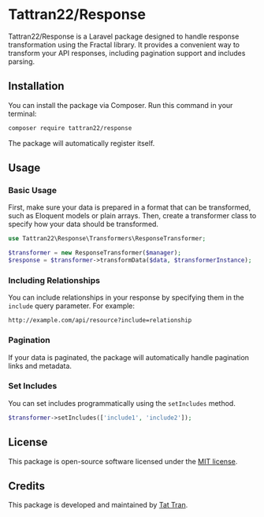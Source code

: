 # Tattran22/Response

Tattran22/Response is a Laravel package designed to handle response transformation using the Fractal library. It provides a convenient way to transform your API responses, including pagination support and includes parsing.

## Installation

You can install the package via Composer. Run this command in your terminal:

```bash
composer require tattran22/response
```

The package will automatically register itself.

## Usage

### Basic Usage

First, make sure your data is prepared in a format that can be transformed, such as Eloquent models or plain arrays. Then, create a transformer class to specify how your data should be transformed.

```php
use Tattran22\Response\Transformers\ResponseTransformer;

$transformer = new ResponseTransformer($manager);
$response = $transformer->transformData($data, $transformerInstance);
```

### Including Relationships

You can include relationships in your response by specifying them in the `include` query parameter. For example:

```
http://example.com/api/resource?include=relationship
```

### Pagination

If your data is paginated, the package will automatically handle pagination links and metadata.

### Set Includes

You can set includes programmatically using the `setIncludes` method.

```php
$transformer->setIncludes(['include1', 'include2']);
```

## License

This package is open-source software licensed under the [MIT license](https://opensource.org/licenses/MIT).

## Credits

This package is developed and maintained by [Tat Tran](https://github.com/tattran22).
